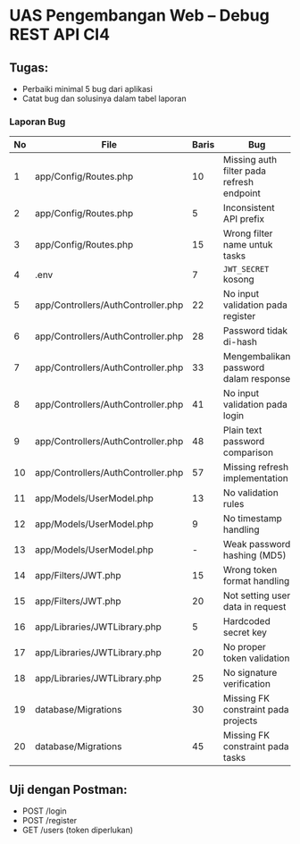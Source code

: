 # UAS Pengembangan Web – Debug REST API CI4

## Tugas:
- Perbaiki minimal 5 bug dari aplikasi
- Catat bug dan solusinya dalam tabel laporan

### Laporan Bug
| No | File                               | Baris | Bug                                       | Solusi                                                  |
| -- | ---------------------------------- | ----- | ----------------------------------------- | ------------------------------------------------------- |
| 1  | app/Config/Routes.php              | 10    | Missing auth filter pada refresh endpoint | Tambahkan `['filter' => 'jwt']` di route refresh        |
| 2  | app/Config/Routes.php              | 5     | Inconsistent API prefix                   | Gunakan prefix `api/` secara konsisten                  |
| 3  | app/Config/Routes.php              | 15    | Wrong filter name untuk tasks             | Ganti filter dari `auth` ke `jwt`                       |
| 4  | .env                               | 7     | `JWT_SECRET` kosong                       | Tambahkan `JWT_SECRET=abc123`                           |
| 5  | app/Controllers/AuthController.php | 22    | No input validation pada register         | Gunakan `$this->validate()` sebelum insert              |
| 6  | app/Controllers/AuthController.php | 28    | Password tidak di-hash                    | Gunakan `password_hash()`                               |
| 7  | app/Controllers/AuthController.php | 33    | Mengembalikan password dalam response     | Hapus/`unset($userData['password'])` sebelum kirim      |
| 8  | app/Controllers/AuthController.php | 41    | No input validation pada login            | Tambahkan validasi `email`, `password`                  |
| 9  | app/Controllers/AuthController.php | 48    | Plain text password comparison            | Ganti dengan `password_verify()`                        |
| 10 | app/Controllers/AuthController.php | 57    | Missing refresh implementation            | Implementasi decoding dan re-encoding JWT               |
| 11 | app/Models/UserModel.php           | 13    | No validation rules                       | Tambahkan properti `$validationRules`                   |
| 12 | app/Models/UserModel.php           | 9     | No timestamp handling                     | Aktifkan `$useTimestamps = true`                        |
| 13 | app/Models/UserModel.php           | -     | Weak password hashing (MD5)               | Gunakan `password_hash()` di controller                 |
| 14 | app/Filters/JWT.php                | 15    | Wrong token format handling               | Tangani format token Bearer                             |
| 15 | app/Filters/JWT.php                | 20    | Not setting user data in request          | Set user info ke dalam request (misal `$request->user`) |
| 16 | app/Libraries/JWTLibrary.php       | 5     | Hardcoded secret key                      | Ambil dari `.env` dengan `getenv()`                     |
| 17 | app/Libraries/JWTLibrary.php       | 20    | No proper token validation                | Validasi expiry (`exp`) dan struktur token              |
| 18 | app/Libraries/JWTLibrary.php       | 25    | No signature verification                 | Verifikasi signature JWT                                |
| 19 | database/Migrations                | 30    | Missing FK constraint pada projects       | Tambahkan `foreign key (user_id)`                       |
| 20 | database/Migrations                | 45    | Missing FK constraint pada tasks          | Tambahkan `foreign key (project_id, user_id)`           |

## Uji dengan Postman:
- POST /login
- POST /register
- GET /users (token diperlukan)